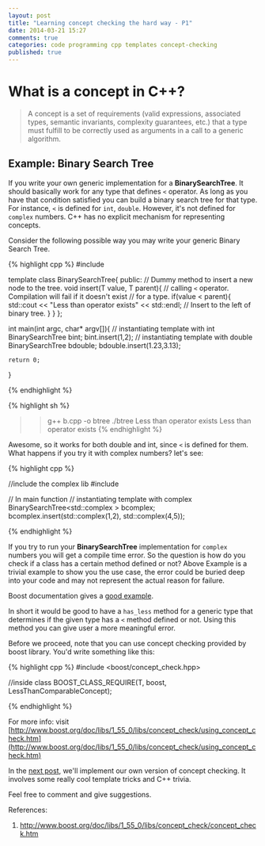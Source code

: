 ```yaml
---
layout: post
title: "Learning concept checking the hard way - P1"
date: 2014-03-21 15:27
comments: true
categories: code programming cpp templates concept-checking
published: true
---
```


# What is a concept in C++?

> A concept is a set of requirements (valid expressions, associated types,
> semantic invariants, complexity guarantees, etc.) that a type must fulfill
> to be correctly used as arguments in a call to a generic algorithm.

## Example: Binary Search Tree

If you write your own generic implementation for a **BinarySearchTree**.
It should basically work for any type that defines `<`
operator. As long as you have that condition satisfied you can build a binary
search tree for that type. For instance, `<` is defined for `int`, `double`.
However, it's not defined for `complex` numbers. C++ has no explicit mechanism
for representing concepts.

Consider the following possible way you may write your generic Binary Search Tree.

{% highlight cpp %}
#include<iostream>

template <typename T>
class BinarySearchTree{
    public:
    // Dummy method to insert a new node to the tree.
    void insert(T value, T parent){
        // calling `<` operator. Compilation will fail if it doesn't exist
        // for a type.
        if(value < parent){
            std::cout << "Less than operator exists" << std::endl;
            // Insert to the left of binary tree.
        }
    }
};

int main(int argc, char* argv[]){
    // instantiating template with int
    BinarySearchTree<int> bint;
    bint.insert(1,2);
    // instantiating template with double
    BinarySearchTree<double> bdouble;
    bdouble.insert(1.23,3.13);

    return 0;
}

{% endhighlight %}


{% highlight sh %}
>> g++ b.cpp -o btree
>> ./btree
Less than operator exists
Less than operator exists
{% endhighlight %}

Awesome, so it works for both double and int, since `<` is defined for
them. What happens if you try it with complex numbers? let's see:

{% highlight cpp %}

//include the complex lib
#include <complex>

// In main function
// instantiating template with complex
BinarySearchTree<std::complex<int> > bcomplex;
bcomplex.insert(std::complex<int>(1,2), std::complex<int>(4,5));

{% endhighlight %}

If you try to run your **BinarySearchTree** implementation for `complex`
numbers you will get a compile time error. So the question is how do you
check if a class has a certain method defined or not?
Above Example is a trivial example to show you the use case, the error
could be buried deep into your code and may not represent the actual reason for
failure.

Boost documentation gives a [good example]( http://www.boost.org/doc/libs/1_55_0/libs/concept_check/concept_check.htm ).

In short it would be good to have a `has_less` method for a generic type 
that determines if the given type has a `<` method defined or not. Using
this method you can give user a more meaningful error.

Before we proceed, note that you can use concept checking provided by boost library. You'd
write something like this:

{% highlight cpp %}
#include <boost/concept_check.hpp>

//inside class
BOOST_CLASS_REQUIRE(T, boost, LessThanComparableConcept);

{% endhighlight %}

For more info: visit [http://www.boost.org/doc/libs/1_55_0/libs/concept_check/using_concept_check.htm](http://www.boost.org/doc/libs/1_55_0/libs/concept_check/using_concept_check.htm)

In the [next post](http://goyalankit.com/blog/learning-concept-checking-the-hard-way-2), we'll implement our own version of concept
checking. It involves some really cool template tricks and C++ trivia.

Feel free to comment and give suggestions.

References:

1. http://www.boost.org/doc/libs/1_55_0/libs/concept_check/concept_check.htm


